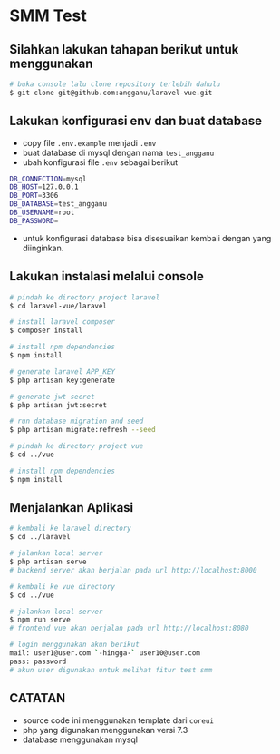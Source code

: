 # SMM Test

## Silahkan lakukan tahapan berikut untuk menggunakan

``` bash
# buka console lalu clone repository terlebih dahulu
$ git clone git@github.com:angganu/laravel-vue.git
```

## Lakukan konfigurasi env dan buat database

* copy file `.env.example` menjadi `.env`
* buat database di mysql dengan nama `test_angganu`
* ubah konfigurasi file `.env` sebagai berikut 
``` bash
DB_CONNECTION=mysql
DB_HOST=127.0.0.1
DB_PORT=3306
DB_DATABASE=test_angganu
DB_USERNAME=root
DB_PASSWORD=
```
* untuk konfigurasi database bisa disesuaikan kembali dengan yang diinginkan.

## Lakukan instalasi melalui console

``` bash
# pindah ke directory project laravel
$ cd laravel-vue/laravel

# install laravel composer
$ composer install

# install npm dependencies
$ npm install

# generate laravel APP_KEY
$ php artisan key:generate

# generate jwt secret
$ php artisan jwt:secret

# run database migration and seed
$ php artisan migrate:refresh --seed

# pindah ke directory project vue
$ cd ../vue

# install npm dependencies
$ npm install
```
## Menjalankan Aplikasi

``` bash
# kembali ke laravel directory
$ cd ../laravel

# jalankan local server
$ php artisan serve
# backend server akan berjalan pada url http://localhost:8000

# kembali ke vue directory
$ cd ../vue

# jalankan local server
$ npm run serve
# frontend vue akan berjalan pada url http://localhost:8080

# login menggunakan akun berikut
mail: user1@user.com `-hingga-` user10@user.com
pass: password
# akun user digunakan untuk melihat fitur test smm
```

## CATATAN

* source code ini menggunakan template dari `coreui`
* php yang digunakan menggunakan versi 7.3
* database menggunakan mysql
